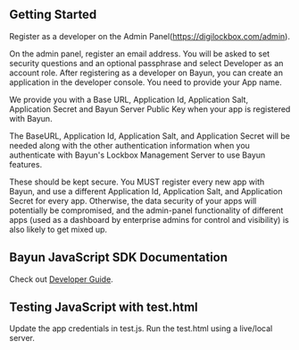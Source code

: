 ## Getting Started

Register as a developer on the Admin Panel(https://digilockbox.com/admin).

On the admin panel, register an email address. You will be asked to set security questions and an optional passphrase and select Developer as an account role. After registering as a developer on Bayun, you can create an application in the developer console. You need to provide your App name.

We provide you with a Base URL, Application Id, Application Salt, Application Secret and Bayun Server Public Key when your app is registered with Bayun.

The BaseURL, Application Id, Application Salt, and Application Secret will be needed along with the other authentication information when you authenticate with Bayun's Lockbox Management Server to use Bayun features.

These should be kept secure. You MUST register every new app with Bayun, and use a different Application Id, Application Salt, and Application Secret for every app. Otherwise, the data security of your apps will potentially be compromised, and the admin-panel functionality of different apps (used as a dashboard by enterprise admins for control and visibility) is also likely to get mixed up.

## Bayun JavaScript SDK Documentation

Check out [Developer Guide](https://bayun.gitbook.io/bayuncoresdk-javascript-programming-guide/).

## Testing JavaScript with test.html

Update the app credentials in test.js.
Run the test.html using a live/local server.

